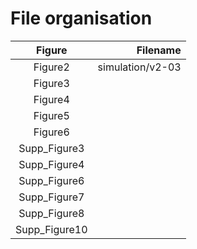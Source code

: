 

# File organisation

|    Figure    |       Filename             |
|:------------:|---------------------------:|
| Figure2      |       simulation/v2-03                     |
| Figure3      |                            |
| Figure4      |                            |
| Figure5      |                            |
| Figure6      |                            |
| Supp_Figure3 |                            |
| Supp_Figure4 |                            |
| Supp_Figure6 |                            |
| Supp_Figure7 |                            |
| Supp_Figure8 |                            |
| Supp_Figure10|                            |